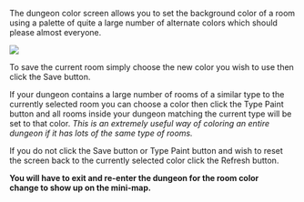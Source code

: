 The dungeon color screen allows you to set the background color of a room using a palette of quite a large number of alternate colors which should please almost everyone.

![](http://www.forlornonline.com/images/dungeoncolor.jpg)

To save the current room simply choose the new color you wish to use then click the Save button.

If your dungeon contains a large number of rooms of a similar type to the currently selected room you can choose a color then click the Type Paint button and all rooms inside your dungeon matching the current type will be set to that color. _This is an extremely useful way of coloring an entire dungeon if it has lots of the same type of rooms._

If you do not click the Save button or Type Paint button and wish to reset the screen back to the currently selected color click the Refresh button.

**You will have to exit and re-enter the dungeon for the room color change to show up on the mini-map.**